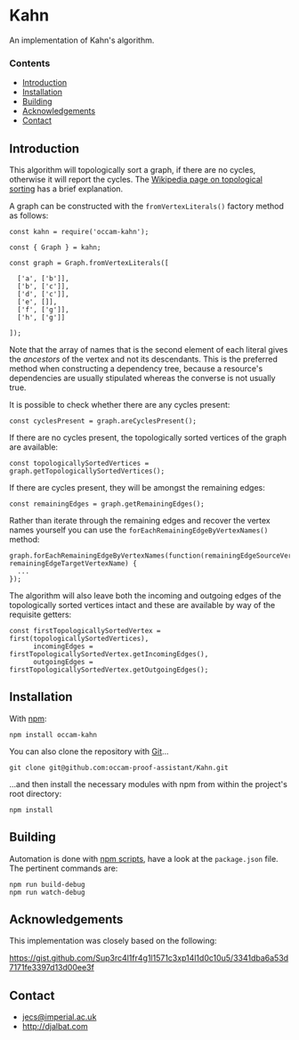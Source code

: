 # Kahn

An implementation of Kahn's algorithm.

### Contents

- [Introduction](#introduction)
- [Installation](#installation)
- [Building](#building)
- [Acknowledgements](#acknowledgements)
- [Contact](#contact)

## Introduction

This algorithm will topologically sort a graph, if there are no cycles, otherwise it will report the cycles. The [Wikipedia page on topological sorting](https://en.wikipedia.org/wiki/Topological_sorting) has a brief explanation.
    
A graph can be constructed with the `fromVertexLiterals()` factory method as follows:

    const kahn = require('occam-kahn');

    const { Graph } = kahn;

    const graph = Graph.fromVertexLiterals([
    
      ['a', ['b']],
      ['b', ['c']],
      ['d', ['c']],
      ['e', []],
      ['f', ['g']],
      ['h', ['g']]
      
    ]);
    
Note that the array of names that is the second element of each literal gives the *ancestors* of the vertex and not its descendants. This is the preferred method when constructing a dependency tree, because a resource's dependencies are usually stipulated whereas the converse is not usually true.
   
It is possible to check whether there are any cycles present:

    const cyclesPresent = graph.areCyclesPresent();
    
If there are no cycles present, the topologically sorted vertices of the graph are available:
    
    const topologicallySortedVertices = graph.getTopologicallySortedVertices();
    
If there are cycles present, they will be amongst the remaining edges:

    const remainingEdges = graph.getRemainingEdges();
    
Rather than iterate through the remaining edges and recover the vertex names yourself you can use the `forEachRemainingEdgeByVertexNames()` method:
 
    graph.forEachRemainingEdgeByVertexNames(function(remainingEdgeSourceVertexName, remainingEdgeTargetVertexName) {
      ...
    }); 
    
The algorithm will also leave both the incoming and outgoing edges of the topologically sorted vertices intact and these are available by way of the requisite getters:
  
    const firstTopologicallySortedVertex = first(topologicallySortedVertices),
          incomingEdges = firstTopologicallySortedVertex.getIncomingEdges(),
          outgoingEdges = firstTopologicallySortedVertex.getOutgoingEdges();
        
## Installation

With [npm](https://www.npmjs.com/):

    npm install occam-kahn

You can also clone the repository with [Git](https://git-scm.com/)...

    git clone git@github.com:occam-proof-assistant/Kahn.git

...and then install the necessary modules with npm from within the project's root directory:

    npm install

## Building

Automation is done with [npm scripts](https://docs.npmjs.com/misc/scripts), have a look at the `package.json` file. The pertinent commands are:

    npm run build-debug
    npm run watch-debug


## Acknowledgements

This implementation was closely based on the following:

https://gist.github.com/Sup3rc4l1fr4g1l1571c3xp14l1d0c10u5/3341dba6a53d7171fe3397d13d00ee3f

## Contact

* jecs@imperial.ac.uk
* http://djalbat.com
